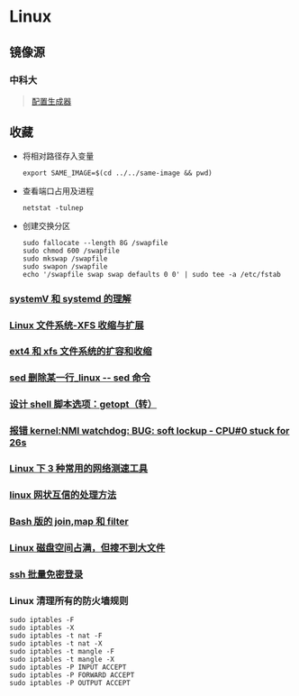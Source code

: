 # Linux

## 镜像源

### 中科大

> [配置生成器](https://mirrors.ustc.edu.cn/repogen/)

## 收藏

-   将相对路径存入变量

    ```shell
    export SAME_IMAGE=$(cd ../../same-image && pwd)
    ```

-   查看端口占用及进程

    ```shell
    netstat -tulnep
    ```

-   创建交换分区

    ```shell
    sudo fallocate --length 8G /swapfile
    sudo chmod 600 /swapfile
    sudo mkswap /swapfile
    sudo swapon /swapfile
    echo '/swapfile swap swap defaults 0 0' | sudo tee -a /etc/fstab
    ```

### [systemV 和 systemd 的理解](https://blog.csdn.net/chengziwang/article/details/112434240)

### [Linux 文件系统-XFS 收缩与扩展](https://blog.csdn.net/baidu_39459954/article/details/89446794)

### [ext4 和 xfs 文件系统的扩容和收缩](https://www.cnblogs.com/hgzero/p/14193427.html)

### [sed 删除某一行\_linux -- sed 命令](https://blog.csdn.net/weixin_34711401/article/details/112290386)

### [设计 shell 脚本选项：getopt（转）](https://www.cnblogs.com/ajianbeyourself/p/12454161.html)

### [报错 kernel:NMI watchdog: BUG: soft lockup - CPU#0 stuck for 26s](https://blog.csdn.net/weixin_46399792/article/details/114371139)

### [Linux 下 3 种常用的网络测速工具](https://juejin.cn/post/6844904152108105742)

### [linux 网状互信的处理方法](https://www.wangt.cc/2020/12/linux网状互信的处理方法/)

### [Bash 版的 join,map 和 filter](https://blog.lujun9972.win/blog/2019/06/28/bash版的join,map和filter/)

### [Linux 磁盘空间占满，但搜不到大文件](https://blog.csdn.net/weixin_38746118/article/details/131312383)

### [ssh 批量免密登录](https://blog.csdn.net/m0_57808069/article/details/129725893)

### Linux 清理所有的防火墙规则

```shell
sudo iptables -F
sudo iptables -X
sudo iptables -t nat -F
sudo iptables -t nat -X
sudo iptables -t mangle -F
sudo iptables -t mangle -X
sudo iptables -P INPUT ACCEPT
sudo iptables -P FORWARD ACCEPT
sudo iptables -P OUTPUT ACCEPT
```
